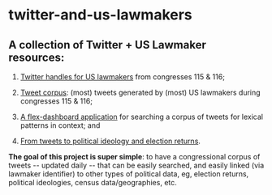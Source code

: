 # twitter-and-us-lawmakers

## A collection of Twitter + US Lawmaker resources: 

1. [Twitter handles for US lawmakers](https://github.com/jaytimm/twitter-and-us-lawmakers/blob/master/twitter-handles.md) from congresses 115 & 116;

2. [Tweet corpus](https://github.com/jaytimm/twitter-and-us-lawmakers/blob/master/corpus-composition.md): (most) tweets generated by (most) US lawmakers during congresses 115 & 116;

3. [A flex-dashboard application](https://github.com/jaytimm/twitter-and-us-lawmakers/blob/master/flex-dash.md) for searching a corpus of tweets for lexical patterns in context; and

4. [From tweets to political ideology and election returns](https://github.com/jaytimm/twitter-and-us-lawmakers/blob/master/to-other.md).

**The goal of this project is super simple**: to have a congressional corpus of tweets -- updated daily -- that can be easily searched, and easily linked (via lawmaker identifier) to other types of political data, eg, election returns, political ideologies, census data/geographies, etc. 
